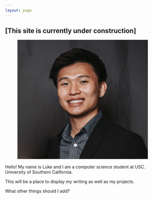 ```yaml
---
layout: page
---
```

<section>
    <h1>
        [This site is currently under construction]
    </h1>
</section>

<section class = "row">
    <figure class="column image">
        <img src="/assets/images/favicon.png">
    </figure>
    <article class="column">
        <p>
            Hello! My name is Luke and I am a computer science student at 
            <span class = "usc_short" >USC.</span>
            <span class = "hide" >University of Southern California.</span>
        </p>
        <p>
            This will be a place to display my writing as well as my projects.
        </p>
        <p>
            What other things should I add?
        </p> 
    </article>
</section>

